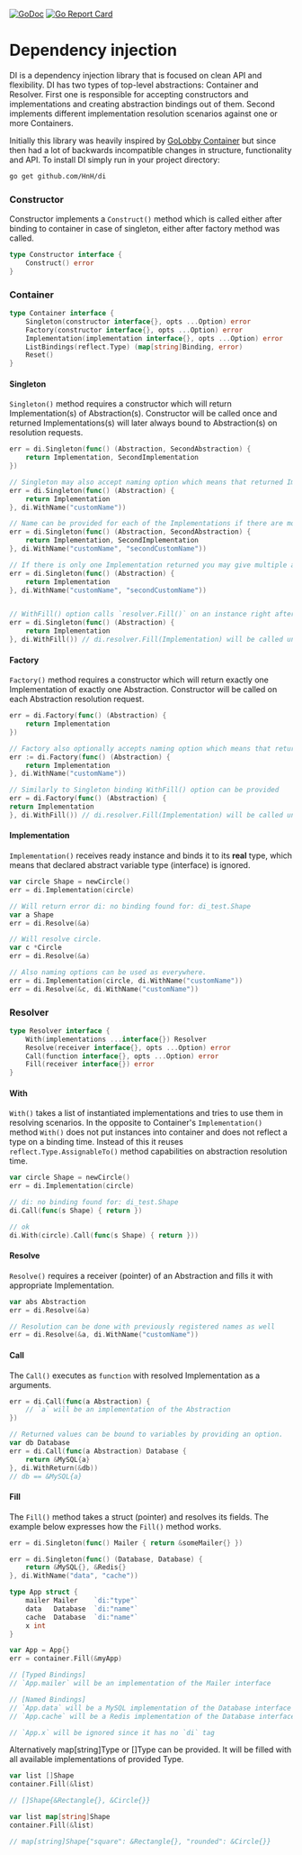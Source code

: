 [![GoDoc](https://godoc.org/github.com/HnH/di?status.svg)](https://godoc.org/github.com/HnH/di)
[![Go Report Card](https://goreportcard.com/badge/github.com/HnH/di)](https://goreportcard.com/report/github.com/HnH/di)

# Dependency injection
DI is a dependency injection library that is focused on clean API and flexibility. DI has two types of top-level abstractions: Container and Resolver.
First one is responsible for accepting constructors and implementations and creating abstraction bindings out of them.
Second implements different implementation resolution scenarios against one or more Containers.

Initially this library was heavily inspired by [GoLobby Container](https://github.com/golobby/container) but since then 
had a lot of backwards incompatible changes in structure, functionality and API.
To install DI simply run in your project directory:
```bash
go get github.com/HnH/di
```

### Constructor
Constructor implements a `Construct()` method which is called either after binding to container in case of singleton, either after factory method was called.

```go
type Constructor interface {
    Construct() error
}
```

### Container
```go
type Container interface {
    Singleton(constructor interface{}, opts ...Option) error
    Factory(constructor interface{}, opts ...Option) error
    Implementation(implementation interface{}, opts ...Option) error
    ListBindings(reflect.Type) (map[string]Binding, error)
    Reset()
}
```

#### Singleton
`Singleton()` method requires a constructor which will return Implementation(s) of Abstraction(s). Constructor will be called once 
and returned Implementations(s) will later always bound to Abstraction(s) on resolution requests.

```go
err = di.Singleton(func() (Abstraction, SecondAbstraction) {
    return Implementation, SecondImplementation
})

// Singleton may also accept naming option which means that returned Implementation will be available only under provided name.
err = di.Singleton(func() (Abstraction) {
    return Implementation
}, di.WithName("customName"))

// Name can be provided for each of the Implementations if there are more than one.
err = di.Singleton(func() (Abstraction, SecondAbstraction) {
    return Implementation, SecondImplementation
}, di.WithName("customName", "secondCustomName"))

// If there is only one Implementation returned you may give multiple aliases for it.
err = di.Singleton(func() (Abstraction) {
    return Implementation
}, di.WithName("customName", "secondCustomName"))


// WithFill() option calls `resolver.Fill()` on an instance right after it is created.
err = di.Singleton(func() (Abstraction) {
    return Implementation
}, di.WithFill()) // di.resolver.Fill(Implementation) will be called under the hood
```

#### Factory
`Factory()` method requires a constructor which will return exactly one Implementation of exactly one Abstraction.
Constructor will be called on each Abstraction resolution request.

```go
err = di.Factory(func() (Abstraction) {
    return Implementation
})

// Factory also optionally accepts naming option which means that returned Implementation will be available only under provided name.
err := di.Factory(func() (Abstraction) {
    return Implementation
}, di.WithName("customName"))

// Similarly to Singleton binding WithFill() option can be provided
err = di.Factory(func() (Abstraction) {
return Implementation
}, di.WithFill()) // di.resolver.Fill(Implementation) will be called under the hood
```

#### Implementation
`Implementation()` receives ready instance and binds it to its **real** type, which means that declared abstract variable type (interface) is ignored.

```go
var circle Shape = newCircle()
err = di.Implementation(circle)

// Will return error di: no binding found for: di_test.Shape
var a Shape
err = di.Resolve(&a)

// Will resolve circle.
var c *Circle
err = di.Resolve(&a)

// Also naming options can be used as everywhere.
err = di.Implementation(circle, di.WithName("customName"))
err = di.Resolve(&c, di.WithName("customName"))
```

### Resolver
```go
type Resolver interface {
    With(implementations ...interface{}) Resolver
    Resolve(receiver interface{}, opts ...Option) error
    Call(function interface{}, opts ...Option) error
    Fill(receiver interface{}) error
}
```
#### With
`With()` takes a list of instantiated implementations and tries to use them in resolving scenarios.
In the opposite to Container's `Implementation()` method `With()` does not put instances into container and does not reflect a type on a binding time.
Instead of this it reuses `reflect.Type.AssignableTo()` method capabilities on abstraction resolution time.

```go
var circle Shape = newCircle()
err = di.Implementation(circle)

// di: no binding found for: di_test.Shape
di.Call(func(s Shape) { return })

// ok
di.With(circle).Call(func(s Shape) { return }))
```

#### Resolve
`Resolve()` requires a receiver (pointer) of an Abstraction and fills it with appropriate Implementation.

```go
var abs Abstraction
err = di.Resolve(&a)

// Resolution can be done with previously registered names as well
err = di.Resolve(&a, di.WithName("customName"))
```

#### Call
The `Call()` executes as `function` with resolved Implementation as a arguments.

```go
err = di.Call(func(a Abstraction) {
    // `a` will be an implementation of the Abstraction
})

// Returned values can be bound to variables by providing an option.
var db Database
err = di.Call(func(a Abstraction) Database {
    return &MySQL{a}
}, di.WithReturn(&db))
// db == &MySQL{a}
```

#### Fill
The `Fill()` method takes a struct (pointer) and resolves its fields. The example below expresses how the `Fill()` method works.

```go
err = di.Singleton(func() Mailer { return &someMailer{} })

err = di.Singleton(func() (Database, Database) {
    return &MySQL{}, &Redis{} 
}, di.WithName("data", "cache"))

type App struct {
    mailer Mailer    `di:"type"`
    data   Database  `di:"name"`
    cache  Database  `di:"name"`
    x int
}

var App = App{}
err = container.Fill(&myApp)

// [Typed Bindings]
// `App.mailer` will be an implementation of the Mailer interface

// [Named Bindings]
// `App.data` will be a MySQL implementation of the Database interface
// `App.cache` will be a Redis implementation of the Database interface

// `App.x` will be ignored since it has no `di` tag
```

Alternatively map[string]Type or []Type can be provided. It will be filled with all available implementations of provided Type.

```go
var list []Shape
container.Fill(&list)

// []Shape{&Rectangle{}, &Circle{}}

var list map[string]Shape
container.Fill(&list)

// map[string]Shape{"square": &Rectangle{}, "rounded": &Circle{}} 
```
